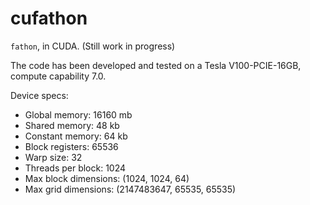 # cufathon

`fathon`, in CUDA. (Still work in progress)

The code has been developed and tested on a Tesla V100-PCIE-16GB, compute capability 7.0.

Device specs:

- Global memory: 16160 mb
- Shared memory: 48 kb
- Constant memory: 64 kb
- Block registers: 65536
- Warp size: 32
- Threads per block: 1024
- Max block dimensions: (1024, 1024, 64)
- Max grid dimensions: (2147483647, 65535, 65535)
